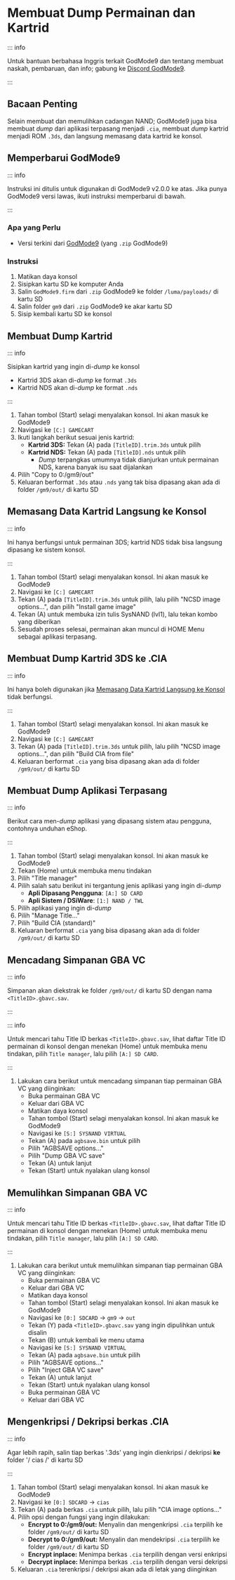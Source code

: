 # Membuat Dump Permainan dan Kartrid

::: info

Untuk bantuan berbahasa Inggris terkait GodMode9 dan tentang membuat naskah, pembaruan, dan info; gabung ke [Discord GodMode9](https://discord.gg/BRcbvtFxX4).

:::

## Bacaan Penting

Selain membuat dan memulihkan cadangan NAND; GodMode9 juga bisa membuat _dump_ dari aplikasi terpasang menjadi `.cia`, membuat _dump_ kartrid menjadi ROM `.3ds`, dan langsung memasang data kartrid ke konsol.

## Memperbarui GodMode9

::: info

Instruksi ini ditulis untuk digunakan di GodMode9 v2.0.0 ke atas. Jika punya GodMode9 versi lawas, ikuti instruksi memperbarui di bawah.

:::

### Apa yang Perlu

- Versi terkini dari [GodMode9](https://github.com/d0k3/GodMode9/releases/latest) (yang `.zip` GodMode9)

### Instruksi

1. Matikan daya konsol
2. Sisipkan kartu SD ke komputer Anda
3. Salin `GodMode9.firm` dari `.zip` GodMode9 ke folder `/luma/payloads/` di kartu SD
4. Salin folder `gm9` dari `.zip` GodMode9 ke akar kartu SD
5. Sisip kembali kartu SD ke konsol

## Membuat Dump Kartrid

::: info

Sisipkan kartrid yang ingin di-_dump_ ke konsol

- Kartrid 3DS akan di-_dump_ ke format `.3ds`
- Kartrid NDS akan di-_dump_ ke format `.nds`

:::

1. Tahan tombol (Start) selagi menyalakan konsol. Ini akan masuk ke GodMode9
2. Navigasi ke `[C:] GAMECART`
3. Ikuti langkah berikut sesuai jenis kartrid:
    - **Kartrid 3DS:** Tekan (A) pada `[TitleID].trim.3ds` untuk pilih
    - **Kartrid NDS:** Tekan (A) pada `[TitleID].nds` untuk pilih
        - _Dump_ terpangkas umumnya tidak dianjurkan untuk permainan NDS, karena banyak isu saat dijalankan
4. Pilih "Copy to 0:/gm9/out"
5. Keluaran berformat `.3ds` atau `.nds` yang tak bisa dipasang akan ada di folder `/gm9/out/` di kartu SD

## Memasang Data Kartrid Langsung ke Konsol

::: info

Ini hanya berfungsi untuk permainan 3DS; kartrid NDS tidak bisa langsung dipasang ke sistem konsol.

:::

1. Tahan tombol (Start) selagi menyalakan konsol. Ini akan masuk ke GodMode9
2. Navigasi ke `[C:] GAMECART`
3. Tekan (A) pada `[TitleID].trim.3ds` untuk pilih, lalu pilih "NCSD image options...", dan pilih "Install game image"
4. Tekan (A) untuk membuka izin tulis SysNAND (lvl1), lalu tekan kombo yang diberikan
5. Sesudah proses selesai, permainan akan muncul di HOME Menu sebagai aplikasi terpasang.

## Membuat Dump Kartrid 3DS ke .CIA

::: info

Ini hanya boleh digunakan jika [Memasang Data Kartrid Langsung ke Konsol](#installing-a-game-cartridge-directly-to-the-system) tidak berfungsi.

:::

1. Tahan tombol (Start) selagi menyalakan konsol. Ini akan masuk ke GodMode9
2. Navigasi ke `[C:] GAMECART`
3. Tekan (A) pada `[TitleID].trim.3ds` untuk pilih, lalu pilih "NCSD image options...", dan pilih "Build CIA from file"
4. Keluaran berformat `.cia` yang bisa dipasang akan ada di folder `/gm9/out/` di kartu SD

## Membuat Dump Aplikasi Terpasang

::: info

Berikut cara men-_dump_ aplikasi yang dipasang sistem atau pengguna, contohnya unduhan eShop.

:::

1. Tahan tombol (Start) selagi menyalakan konsol. Ini akan masuk ke GodMode9
2. Tekan (Home) untuk membuka menu tindakan
3. Pilih "Title manager"
4. Pilih salah satu berikut ini tergantung jenis aplikasi yang ingin di-_dump_
    - **Apli Dipasang Pengguna**: `[A:] SD CARD`
    - **Apli Sistem / DSiWare**: `[1:] NAND / TWL`
5. Pilih aplikasi yang ingin di-_dump_
6. Pilih "Manage Title..."
7. Pilih "Build CIA (standard)"
8. Keluaran berformat `.cia` yang bisa dipasang akan ada di folder `/gm9/out/` di kartu SD

## Mencadang Simpanan GBA VC

::: info

Simpanan akan diekstrak ke folder `/gm9/out/` di kartu SD dengan nama `<TitleID>.gbavc.sav`.

:::

::: info

Untuk mencari tahu Title ID berkas `<TitleID>.gbavc.sav`, lihat daftar Title ID permainan di konsol dengan menekan (Home) untuk membuka menu tindakan, pilih `Title manager`, lalu pilih `[A:] SD CARD`.

:::

1. Lakukan cara berikut untuk mencadang simpanan tiap permainan GBA VC yang diinginkan:
    - Buka permainan GBA VC
    - Keluar dari GBA VC
    - Matikan daya konsol
    - Tahan tombol (Start) selagi menyalakan konsol. Ini akan masuk ke GodMode9
    - Navigasi ke `[S:] SYSNAND VIRTUAL`
    - Tekan (A) pada `agbsave.bin` untuk pilih
    - Pilih "AGBSAVE options..."
    - Pilih "Dump GBA VC save"
    - Tekan (A) untuk lanjut
    - Tekan (Start) untuk nyalakan ulang konsol

## Memulihkan Simpanan GBA VC

::: info

Untuk mencari tahu Title ID berkas `<TitleID>.gbavc.sav`, lihat daftar Title ID permainan di konsol dengan menekan (Home) untuk membuka menu tindakan, pilih `Title manager`, lalu pilih `[A:] SD CARD`.

:::

1. Lakukan cara berikut untuk memulihkan simpanan tiap permainan GBA VC yang diinginkan:
    - Buka permainan GBA VC
    - Keluar dari GBA VC
    - Matikan daya konsol
    - Tahan tombol (Start) selagi menyalakan konsol. Ini akan masuk ke GodMode9
    - Navigasi ke `[0:] SDCARD` -> `gm9` -> `out`
    - Tekan (Y) pada `<TitleID>.gbavc.sav` yang ingin dipulihkan untuk disalin
    - Tekan (B) untuk kembali ke menu utama
    - Navigasi ke `[S:] SYSNAND VIRTUAL`
    - Tekan (A) pada `agbsave.bin` untuk pilih
    - Pilih "AGBSAVE options..."
    - Pilih "Inject GBA VC save"
    - Tekan (A) untuk lanjut
    - Tekan (Start) untuk nyalakan ulang konsol
    - Buka permainan GBA VC
    - Keluar dari GBA VC

## Mengenkripsi / Dekripsi berkas .CIA

::: info

Agar lebih rapih, salin tiap berkas '.3ds' yang ingin dienkripsi / dekripsi **ke** folder '/ cias /' di kartu SD

:::

1. Tahan tombol (Start) selagi menyalakan konsol. Ini akan masuk ke GodMode9
2. Navigasi ke `[0:] SDCARD` -> `cias`
3. Tekan (A) pada berkas `.cia` untuk pilih, lalu pilih "CIA image options..."
4. Pilih opsi dengan fungsi yang ingin dilakukan:
    - **Encrypt to 0:/gm9/out:** Menyalin dan mengenkripsi `.cia` terpilih ke folder `/gm9/out/` di kartu SD
    - **Decrypt to 0:/gm9/out:** Menyalin dan mendekripsi `.cia` terpilih ke folder `/gm9/out/` di kartu SD
    - **Encrypt inplace:** Menimpa berkas `.cia` terpilih dengan versi enkripsi
    - **Decrypt inplace:** Menimpa berkas `.cia` terpilih dengan versi dekripsi
5. Keluaran `.cia` terenkripsi / dekripsi akan ada di letak yang diinginkan
